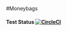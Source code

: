 #Moneybags

#### Test Status [![CircleCI](https://circleci.com/gh/moneytrees/moneybags.svg?style=svg)](https://circleci.com/gh/moneytrees/moneybags)